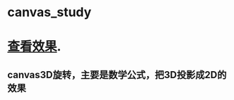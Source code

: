 # canvas_study

# [查看效果](https://xiaozhouge.github.io/canvas_study/).

## canvas3D旋转，主要是数学公式，把3D投影成2D的效果
